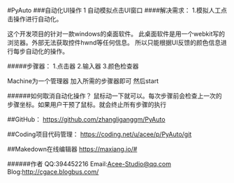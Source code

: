 #PyAuto
###自动化UI操作
1
自动模拟点击UI窗口
####解决需求：
1.模拟人工点击操作进行自动化。

这个开发项目的针对一款windows的桌面软件。
此桌面软件是用一个webkit写的浏览器。外部无法获取控件hwnd等任何信息。
所以只能根据UI反馈的颜色信息进行每步自动化的操作。

#####步骤器：
1.点击器
2.输入器
3.颜色检查器

Machine为一个管理器
加入所需的步骤器即可
然后start

######如何取消自动化操作？
鼠标动一下就可以。每次步骤前会检查上一次的步骤坐标。如果用户干预了鼠标。就会终止所有步骤的执行

##GitHub：
https://github.com/zhangliganggm/PyAuto

##Coding项目代码管理：
https://coding.net/u/acee/p/PyAuto/git

##Makedown在线编辑器
https://maxiang.io/#

######作者
QQ:394452216
Email:Acee-Studio@qq.com
Blog:http://cgace.blogbus.com/